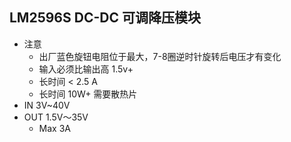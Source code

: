 
## LM2596S DC-DC 可调降压模块
* 注意
  * 出厂蓝色旋钮电阻位于最大，7-8圈逆时针旋转后电压才有变化
  * 输入必须比输出高 1.5v+
  * 长时间 < 2.5 A
  * 长时间 10W+ 需要散热片
* IN 3V~40V
* OUT 1.5V～35V
  * Max 3A
